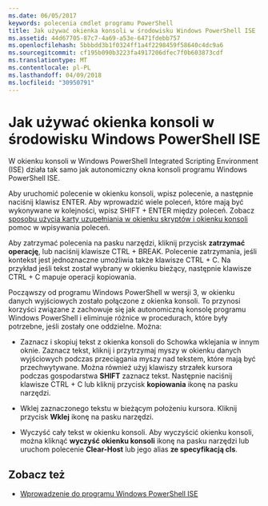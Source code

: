```yaml
---
ms.date: 06/05/2017
keywords: polecenia cmdlet programu PowerShell
title: Jak używać okienka konsoli w środowisku Windows PowerShell ISE
ms.assetid: 44d67705-87c7-4a69-a53e-6471fdebb757
ms.openlocfilehash: 5bbbdd3b1f0324ff1a4f2298459f58640c4dc9a6
ms.sourcegitcommit: cf195b090b3223fa4917206dfec7f0b603873cdf
ms.translationtype: MT
ms.contentlocale: pl-PL
ms.lasthandoff: 04/09/2018
ms.locfileid: "30950791"
---
```

# <a name="how-to-use-the-console-pane-in-the-windows-powershell-ise"></a>Jak używać okienka konsoli w środowisku Windows PowerShell ISE

W okienku konsoli w Windows PowerShell Integrated Scripting Environment (ISE) działa tak samo jak autonomiczny okna konsoli programu Windows PowerShell ISE.

Aby uruchomić polecenie w okienku konsoli, wpisz polecenie, a następnie naciśnij klawisz ENTER. Aby wprowadzić wiele poleceń, które mają być wykonywane w kolejności, wpisz SHIFT + ENTER między poleceń. Zobacz [sposobu użycia karty uzupełniania w okienku skryptów i okienku konsoli](How-to-Use-Tab-Completion-in-the-Script-Pane-and-Console-Pane.md) pomoc w wpisywania poleceń.

Aby zatrzymać polecenia na pasku narzędzi, kliknij przycisk **zatrzymać operację**, lub naciśnij klawisze CTRL + BREAK. Polecenie zatrzymania, jeśli kontekst jest jednoznaczne umożliwia także klawisze CTRL + C. Na przykład jeśli tekst został wybrany w okienku bieżący, następnie klawisze CTRL + C mapuje operacji kopiowania.

Począwszy od programu Windows PowerShell w wersji 3, w okienku danych wyjściowych zostało połączone z okienka konsoli. To przynosi korzyści związane z zachowuje się jak autonomiczną konsolę programu Windows PowerShell i eliminuje różnice w procedurach, które były potrzebne, jeśli zostały one oddzielne. Można:

- Zaznacz i skopiuj tekst z okienka konsoli do Schowka wklejania w innym oknie. Zaznacz tekst, kliknij i przytrzymaj myszy w okienku danych wyjściowych podczas przeciągania myszy nad tekstem, które mają być przechwytywane. Można również użyj klawiszy strzałek kursora podczas gospodarstwa **SHIFT** zaznacz tekst. Następnie naciśnij klawisze CTRL + C lub kliknij przycisk **kopiowania** ikonę na pasku narzędzi.

- Wklej zaznaczonego tekstu w bieżącym położeniu kursora. Kliknij przycisk **Wklej** ikonę na pasku narzędzi.

- Wyczyść cały tekst w okienku konsoli. Aby wyczyścić okienku konsoli, można kliknąć **wyczyść okienku konsoli** ikonę na pasku narzędzi lub uruchom polecenie **Clear-Host** lub jego alias **ze specyfikacją cls**.

## <a name="see-also"></a>Zobacz też

- [Wprowadzenie do programu Windows PowerShell ISE](Introducing-the-Windows-PowerShell-ISE.md)